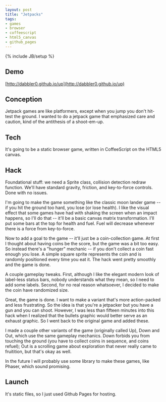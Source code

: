 ```yaml
---
layout: post
title: "Jetpacks"
tags:
- games
- browser
- coffeescript
- html5_canvas
- github_pages
---
```



{% include JB/setup %}

## Demo
[http://dabbler0.github.io/up](http://dabbler0.github.io/up)

## Conception
  Jetpack games are like platformers, except when you jump you don't hit-test the ground. I wanted to do a jetpack game that emphasized care and caution, kind of the antithesis of a shoot-em-up.

<!--more-->

## Tech
  It's going to be a static browser game, written in CoffeeScript on the HTML5 canvas.

## Hack
  Foundational stuff: we need a Sprite class, collision detection redraw function. We'll have standard gravity, friction, and key-to-force controls. Done with no issues.

  I'm going to make the game something like the classic moon lander game -- if you hit the ground too hard, you lose (or lose health). I like the visual effect that some games have had with shaking the screen when an impact happens, so I'll do that -- it'll be a basic canvas matrix transformation. I'll put some bars at the top for health and fuel. Fuel will decrease whenever there is a force from key-to-force.

  Now to add a goal to the game -- it'll just be a coin-collection game. At first I thought about having coins be the score, but the game was a bit too easy. So instead there's a "hunger" mechanic -- if you don't collect a coin fast enough you lose. A simple square sprite represents the coin and is randomly positioned every time you eat it. The hack went pretty smoothly and the game is done.

  A couple gameplay tweaks. First, although I like the elegant modern look of label-less status bars, nobody understands what they mean, so I need to add some labels. Second, for no real reason whatsoever, I decided to make the coin have randomized size.

  Great, the game is done. I want to make a variant that's more action-packed and less frustrating. So the idea is that you're a jetpacker but you have a gun and you can shoot. However, I was less than fifteen minutes into this hack when I realized that the bullets graphic would better serve as an exhaust graphic. So I went back to the original game and added these.

  I made a couple other variants of the game (originally called Up), Down and Out, which use the same gameplay mechanics. Down forbids you from touching the ground (you have to collect coins in sequence, and coins refuel); Out is a scrolling game about exploration that never really came to fruitition, but that's okay as well.

  In the future I will probably use some library to make these games, like Phaser, which sound promising.

## Launch
  It's static files, so I just used Github Pages for hosting.
